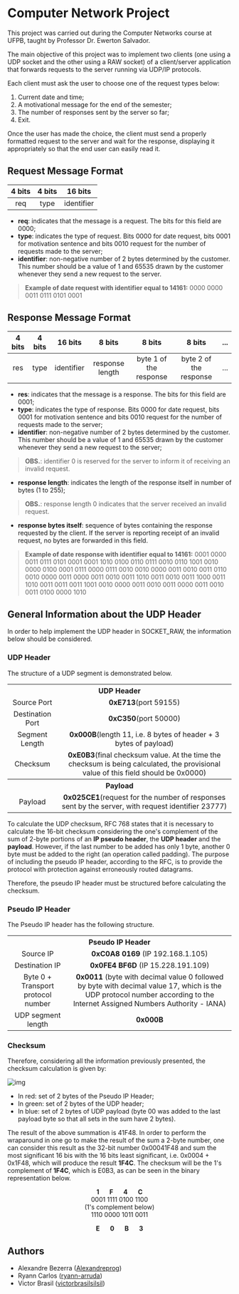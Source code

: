 # Computer Network Project

This project was carried out during the Computer Networks course at UFPB, taught by Professor Dr. Ewerton Salvador.

The main objective of this project was to implement two clients (one using a UDP socket and the other using a RAW socket) of a client/server application that forwards requests to the server running via UDP/IP protocols.

Each client must ask the user to choose one of the request types below:

1. Current date and time;
2. A motivational message for the end of the semester;
3. The number of responses sent by the server so far;
4. Exit.

Once the user has made the choice, the client must send a properly formatted request to the server and wait for the response, displaying it appropriately so that the end user can easily read it.

## Request Message Format

|4 bits | 4 bits | 16 bits |
|:--------:|:--------:|:--------:|
|req    |  type  |identifier|

* **req**: indicates that the message is a request. The bits for this field are 0000;
* **type**: indicates the type of request. Bits 0000 for date request, bits 0001 for motivation sentence and bits 0010 request for the number of requests made to the server;
* **identifier**: non-negative number of 2 bytes determined by the customer. This number should be a value of 1 and 65535 drawn by the customer whenever they send a new request to the server.

> **Example of date request with identifier equal to 14161:** 0000 0000 0011 0111 0101 0001

## Response Message Format

|4 bits | 4 bits | 16 bits | 8 bits | 8 bits | 8 bits | ... |
|:--------:|:--------:|:--------:|:---------:|:--------:|:--------:|:--------:|
|res    |  type  |identifier| response length | byte 1 of the response | byte 2 of the response | ... |

* **res**: indicates that the message is a response. The bits for this field are 0001;
* **type**: indicates the type of response. Bits 0000 for date request, bits 0001 for motivation sentence and bits 0010 request for the number of requests made to the server;
* **identifier**: non-negative number of 2 bytes determined by the customer. This number should be a value of 1 and 65535 drawn by the customer whenever they send a new request to the server;

> **OBS.**: identifier 0 is reserved for the server to inform it of receiving an invalid request.
* **response length**: indicates the length of the response itself in number of bytes (1 to 255);

> **OBS.**: response length 0 indicates that the server received an invalid request.
* **response bytes itself**: sequence of bytes containing the response requested by the client. If the server is reporting receipt of an invalid request, no bytes are forwarded in this field.

> **Example of date response with identifier equal to 14161:** 0001 0000 0011 0111 0101 0001 0001 1010 0100 0110 0111 0010 0110 1001 0010 0000 0100 0001 0111 0000 0111 0010 0010 0000 0011 0010 0011 0110 0010 0000 0011 0000 0011 0010 0011 1010 0011 0010 0011 1000 0011 1010 0011 0011 0011 1001 0010 0000 0011 0010 0011 0000 0011 0010 0011 0100 0000 1010

## General Information about the UDP Header

In order to help implement the UDP header in SOCKET_RAW, the information below should be considered.

### UDP Header

The structure of a UDP segment is demonstrated below.

<table>
    <tr>
        <th colspan="2" style="text-align:center;"><strong>UDP Header</strong></th>
    </tr>
    <tr>
        <td style="text-align:center;">Source Port</td>
        <td style="text-align:center;"><strong>0xE713</strong>(port 59155)</td>
    </tr>
    <tr>
        <td style="text-align:center;">Destination Port</td>
        <td style="text-align:center;"><strong>0xC350</strong>(port 50000)</td>
    </tr>
    <tr>
        <td style="text-align:center;">Segment Length</td>
        <td style="text-align:center;"><strong>0x000B</strong>(length 11, i.e. 8 bytes of header + 3 bytes of payload)</td>
    </tr>
    <tr>
        <td style="text-align:center;">Checksum</td>
        <td style="text-align:center;"><strong>0xE0B3</strong>(final checksum value. At the time the checksum is being calculated, the provisional value of this field should be 0x0000)</td>
    </tr>
    <tr>
        <th colspan="2" style="text-align:center;"><strong>Payload</strong></th>
    </tr>
    <tr>
        <td style="text-align:center;">Payload</td>
        <td style="text-align:center;"><strong>0x025CE1</strong>(request for the number of responses sent by the server, with request identifier 23777)</td>
    </tr>
</table>

To calculate the UDP checksum, RFC 768 states that it is necessary to calculate the 16-bit checksum considering the one's complement of the sum of 2-byte portions of an **IP pseudo header**, the **UDP header** and the **payload**. However, if the last number to be added has only 1 byte, another 0 byte must be added to the right (an operation called padding). The purpose of including the pseudo IP header, according to the RFC, is to provide the protocol with protection against erroneously routed datagrams.

Therefore, the pseudo IP header must be structured before calculating the checksum.

### Pseudo IP Header

The Pseudo IP header has the following structure.

<table>
    <tr>
        <th colspan="2" style="text-align:center;"><strong>Pseudo IP Header</strong></th>
    </tr>
    <tr>
        <td style="text-align:center;">Source IP</td>
        <td style="text-align:center;"><strong>0xC0A8 0169</strong> (IP 192.168.1.105)</td>
    </tr>
    <tr>
        <td style="text-align:center;">Destination IP</td>
        <td style="text-align:center;"><strong>0x0FE4 BF6D</strong> (IP 15.228.191.109)</td>
    </tr>
    <tr>
        <td style="text-align:center;">Byte 0 + Transport protocol number</td>
        <td style="text-align:center;"><strong>0x0011</strong> (byte with decimal value 0 followed by byte with decimal value 17, which is the UDP protocol number according to the Internet Assigned Numbers Authority - IANA)</td>
    </tr>
    <tr>
        <td style="text-align:center;">UDP segment length</td>
        <td style="text-align:center;"><strong>0x000B</strong></td>
    </tr>
</table>

### Checksum

Therefore, considering all the information previously presented, the checksum calculation is given by:

![img](https://github.com/ryann-arruda/computer-network-project/assets/53544629/9d02d24d-a955-4038-9045-490c64b865aa)

* In red: set of 2 bytes of the Pseudo IP Header;
* In green: set of 2 bytes of the UDP header;
* In blue: set of 2 bytes of UDP payload (byte 00 was added to the last payload byte so that all sets in the sum have 2 bytes).

The result of the above summation is 41F48. In order to perform the wraparound in one go to make the result of the sum a 2-byte number, one can consider this result as the 32-bit number 0x00041F48 and sum the most significant 16 bis with the 16 bits least significant, i.e. 0x0004 + 0x1F48, which will produce the result **1F4C**. The checksum will be the 1's complement of **1F4C**, which is E0B3, as can be seen in the binary representation below.

<p align="center">
    <strong>1&nbsp;&nbsp;&nbsp;&nbsp;&nbsp;&nbsp;&nbsp;F&nbsp;&nbsp;&nbsp;&nbsp;&nbsp;&nbsp;&nbsp;4&nbsp;&nbsp;&nbsp;&nbsp;&nbsp;&nbsp;&nbsp;C</strong>
    <br>
    0001 1111 0100 1100
    <br>
    (1's complement below)
    <br>
    1110 0000 1011 0011
</p>

<p align="center">
    <strong>E&nbsp;&nbsp;&nbsp;&nbsp;&nbsp;&nbsp;&nbsp;0&nbsp;&nbsp;&nbsp;&nbsp;&nbsp;&nbsp;&nbsp;B&nbsp;&nbsp;&nbsp;&nbsp;&nbsp;&nbsp;&nbsp;3</strong>
</p>

## Authors

* Alexandre Bezerra ([Alexandreprog](https://github.com/Alexandreprog))
* Ryann Carlos ([ryann-arruda](https://github.com/ryann-arruda))
* Victor Brasil ([victorbrasilsilsil](https://github.com/victorbrasilsilsil))